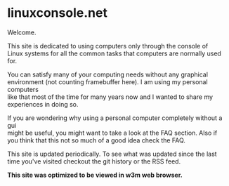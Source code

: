 # linuxconsole.net

Welcome.  

This site is dedicated to using computers only through the console of  
Linux systems for all the common tasks that computers are normally used for.  
  
You can satisfy many of your computing needs without any graphical  
environment (not counting framebuffer here). I am using my personal computers  
like that most of the time for many years now and I wanted to share my  
experiences in doing so. 

If you are wondering why using a personal computer completely without a gui  
might be useful, you might want to take a look at the FAQ section. Also if  
you think that this not so much of a good idea check the FAQ.
  
This site is updated periodically. To see what was updated since the last  
time you've visited checkout the git history or the RSS feed.  

**This site was optimized to be viewed in w3m web browser.**

